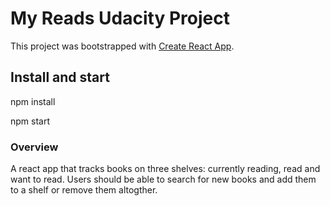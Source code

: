 # My Reads Udacity Project
This project was bootstrapped with [Create React App](https://github.com/facebook/create-react-app).

## Install and start
npm install

npm start

### Overview
A react app that tracks books on three shelves: currently reading, read and want to read.
Users should be able to search for new books and add them to a shelf or remove them altogther.
